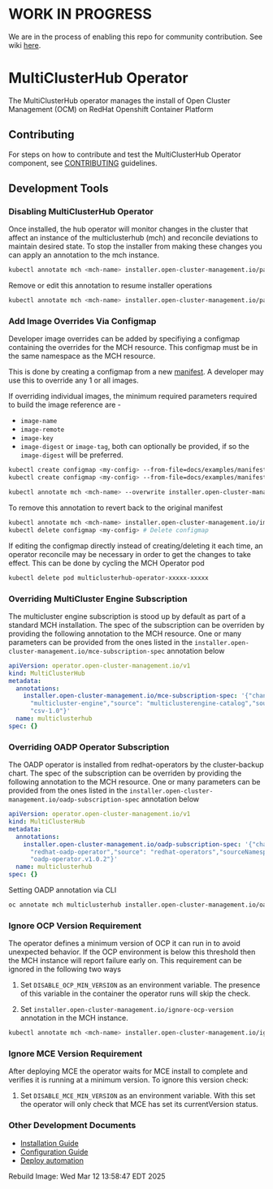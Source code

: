 [comment]: # ( Copyright Contributors to the Open Cluster Management project )

# WORK IN PROGRESS

We are in the process of enabling this repo for community contribution. See wiki [here](https://open-cluster-management.io/concepts/architecture/).

# MultiClusterHub Operator

The MultiClusterHub operator manages the install of Open Cluster Management (OCM) on RedHat Openshift Container Platform

## Contributing

For steps on how to contribute and test the MultiClusterHub Operator component, see [CONTRIBUTING](./CONTRIBUTING.md) guidelines.

## Development Tools

### Disabling MultiClusterHub Operator

Once installed, the hub operator will monitor changes in the cluster that affect an instance of the multiclusterhub (mch) and reconcile deviations to maintain desired state. To stop the installer from making these changes you can apply an annotation to the mch instance.

```bash
kubectl annotate mch <mch-name> installer.open-cluster-management.io/pause=true
```

Remove or edit this annotation to resume installer operations

```bash
kubectl annotate mch <mch-name> installer.open-cluster-management.io/pause=false --overwrite
```

### Add Image Overrides Via Configmap  

Developer image overrides can be added by specifiying a configmap containing the overrides for the MCH resource. This configmap must be in the same namespace as the MCH resource.

This is done by creating a configmap from a new [manifest](https://github.com/stolostron/pipeline/tree/2.7-integration/snapshots). A developer may use this to override any 1 or all images.

If overriding individual images, the minimum required parameters required to build the image reference are -

- `image-name`
- `image-remote`
- `image-key`
- `image-digest` or `image-tag`, both can optionally be provided, if so the `image-digest` will be preferred.

```bash
kubectl create configmap <my-config> --from-file=docs/examples/manifest-oneimage.json # Override 1 image example
kubectl create configmap <my-config> --from-file=docs/examples/manifest-allimages.json # Overriding all images example

kubectl annotate mch <mch-name> --overwrite installer.open-cluster-management.io/image-overrides-configmap=<my-config> # Provide the configmap as an override to the MCH
```

To remove this annotation to revert back to the original manifest

```bash
kubectl annotate mch <mch-name> installer.open-cluster-management.io/image-overrides-configmap --overwrite # Remove annotation
kubectl delete configmap <my-config> # Delete configmap
```

If editing the configmap directly instead of creating/deleting it each time, an operator reconcile may be necessary in order to get the changes to take effect. This can be done by cycling the MCH Operator pod

```bash
kubectl delete pod multiclusterhub-operator-xxxxx-xxxxx
```

### Overriding MultiCluster Engine Subscription

The multicluster engine subscription is stood up by default as part of a standard MCH installation. The spec of the subscription can be overriden by providing the following annotation to the MCH resource. One or many parameters can be provided from the ones listed in the `installer.open-cluster-management.io/mce-subscription-spec` annotation below

```yaml
apiVersion: operator.open-cluster-management.io/v1
kind: MultiClusterHub
metadata:
  annotations:
    installer.open-cluster-management.io/mce-subscription-spec: '{"channel": "stable-2.0","installPlanApproval": "Manual","name":
      "multicluster-engine","source": "multiclusterengine-catalog","sourceNamespace": "catalogsourcenamespace","startingCSV":
      "csv-1.0"}'
  name: multiclusterhub
spec: {}
```

### Overriding OADP Operator Subscription

The OADP operator is installed from redhat-operators by the cluster-backup chart. The spec of the subscription can be overriden by providing the following annotation to the MCH resource. One or many parameters can be provided from the ones listed in the `installer.open-cluster-management.io/oadp-subscription-spec` annotation below

```yaml
apiVersion: operator.open-cluster-management.io/v1
kind: MultiClusterHub
metadata:
  annotations:
    installer.open-cluster-management.io/oadp-subscription-spec: '{"channel": "stable-1.0","installPlanApproval": "Automatic","name":
      "redhat-oadp-operator","source": "redhat-operators","sourceNamespace": "openshift-marketplace","startingCSV":
      "oadp-operator.v1.0.2"}'
  name: multiclusterhub
spec: {}
```

Setting OADP annotation via CLI

```bash
oc annotate mch multiclusterhub installer.open-cluster-management.io/oadp-subscription-spec='{"channel":"stable-1.0","installPlanApproval":"Automatic","name":"redhat-oadp-operator","source":"redhat-operators","sourceNamespace":"openshift-marketplace","startingCSV": "oadp-operator.v1.0.2"}'
```

### Ignore OCP Version Requirement

The operator defines a minimum version of OCP it can run in to avoid unexpected behavior. If the OCP environment is below this threshold then the MCH instance will report failure early on. This requirement can be ignored in the following two ways

1. Set `DISABLE_OCP_MIN_VERSION` as an environment variable. The presence of this variable in the container the operator runs will skip the check.

2. Set `installer.open-cluster-management.io/ignore-ocp-version` annotation in the MCH instance.

```bash
kubectl annotate mch <mch-name> installer.open-cluster-management.io/ignore-ocp-version=true
```

### Ignore MCE Version Requirement

After deploying MCE the operator waits for MCE install to complete and verifies it is running at a minimum version. To ignore this version check:

1. Set `DISABLE_MCE_MIN_VERSION` as an environment variable. With this set the operator will only check that MCE has set its currentVersion status.

### Other Development Documents

- [Installation Guide](/docs/installation.md)
- [Configuration Guide](/docs/configuration.md)
- [Deploy automation](https://github.com/stolostron/deploy)

Rebuild Image: Wed Mar 12 13:58:47 EDT 2025
